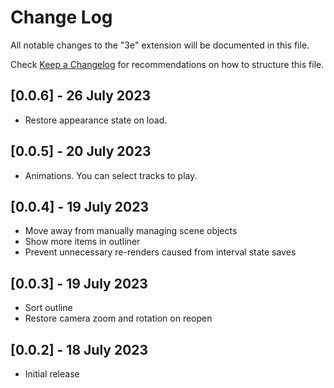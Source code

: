 # Change Log

All notable changes to the "3e" extension will be documented in this file.

Check [Keep a Changelog](http://keepachangelog.com/) for recommendations on how to structure this file.

## [0.0.6] - 26 July 2023

- Restore appearance state on load.

## [0.0.5] - 20 July 2023

- Animations. You can select tracks to play.

## [0.0.4] - 19 July 2023

- Move away from manually managing scene objects
- Show more items in outliner
- Prevent unnecessary re-renders caused from interval state saves

## [0.0.3] - 19 July 2023

- Sort outline
- Restore camera zoom and rotation on reopen

## [0.0.2] - 18 July 2023

- Initial release